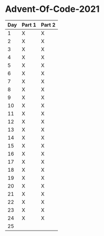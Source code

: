  # Advent-Of-Code-2021

| Day | Part 1 | Part 2 |
|-----|--------|--------|
| 1   | X      | X      |
| 2   | X      | X      |
| 3   | X      | X      |
| 4   | X      | X      |
| 5   | X      | X      |
| 6   | X      | X      |
| 7   | X      | X      |
| 8   | X      | X      |
| 9   | X      | X      |
| 10  | X      | X      |
| 11  | X      | X      |
| 12  | X      | X      |
| 13  | X      | X      |
| 14  | X      | X      |
| 15  | X      | X      |
| 16  | X      | X      |
| 17  | X      | X      |
| 18  | X      | X      |
| 19  | X      | X      |
| 20  | X      | X      |
| 21  | X      | X      |
| 22  | X      | X      |
| 23  | X      | X      |
| 24  | X      | X      |
| 25  |        |        |
